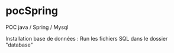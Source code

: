 # pocSpring
POC java / Spring / Mysql

Installation base de données :
Run les fichiers SQL dans le dossier "database"

